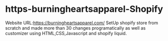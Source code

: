 # https-burningheartsapparel-Shopify
Website URL:https://burningheartsapparel.com/ SetUp shopify store from scratch and made more than 30 changes  programatically as well as customizer using HTML,CSS,Javascript and shopify liquid. 
